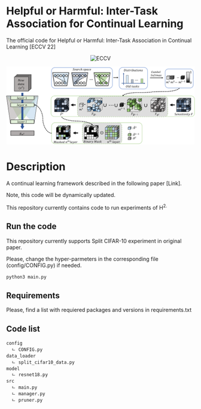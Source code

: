 # Helpful or Harmful: Inter-Task Association for Continual Learning

The official code for Helpful or Harmful: Inter-Task Association in Continual Learning [ECCV 22]

<div align="center">
  
![ECCV](https://img.shields.io/badge/ECCV-2022-blue)

![h2](images/H_2_ECCV_2022.png)

</div>

# Description
A continual learning framework described in the following paper [Link]. 

Note, this code will be dynamically updated.

This repository currently contains code to run experiments of H<sup>2.

## Run the code

This repository currently supports Split CIFAR-10 experiment in original paper.
  
Please, change the hyper-parmeters in the corresponding file (config/CONFIG.py) if needed.
  
```bash
python3 main.py
```
  
## Requirements 
  
Please, find a list with requiered packages and versions in requirements.txt

## Code list 

```bash
config
  ㄴ CONFIG.py
data_loader
  ㄴ split_cifar10_data.py
model
  ㄴ resnet18.py
src 
  ㄴ main.py
  ㄴ manager.py
  ㄴ pruner.py
```
